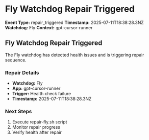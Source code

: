 # Fly Watchdog Repair Triggered

**Event Type:** repair_triggered
**Timestamp:** 2025-07-11T18:38:28.3NZ
**Watchdog:** Fly
**Context:** gpt-cursor-runner


## Fly Watchdog Repair Triggered

The Fly watchdog has detected health issues and is triggering repair sequence.

### Repair Details
- **Watchdog:** Fly
- **App:** gpt-cursor-runner
- **Trigger:** Health check failure
- **Timestamp:** 2025-07-11T18:38:28.3NZ

### Next Steps
1. Execute repair-fly.sh script
2. Monitor repair progress
3. Verify health after repair


